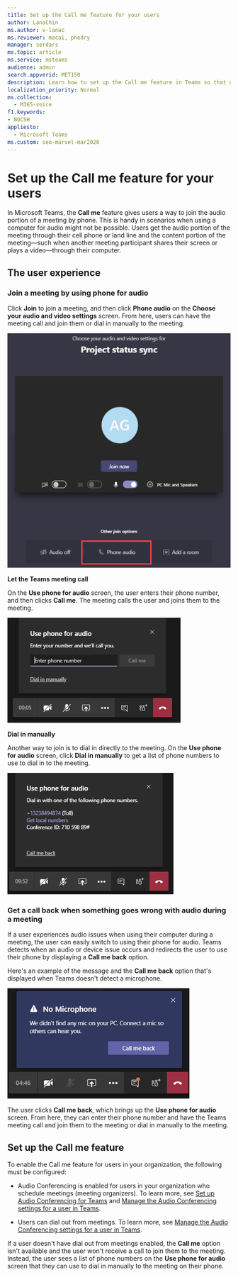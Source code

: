 ```yaml
---
title: Set up the Call me feature for your users
author: LanaChin
ms.author: v-lanac
ms.reviewer: macai, phedry
manager: serdars
ms.topic: article
ms.service: msteams
audience: admin
search.appverid: MET150
description: Learn how to set up the Call me feature in Teams so that users can join the audio portion by phone when using their computer for audio might not be possible.
localization_priority: Normal
ms.collection: 
  - M365-voice
f1.keywords:
- NOCSH
appliesto: 
  - Microsoft Teams
ms.custom: seo-marvel-mar2020
---
```


# Set up the Call me feature for your users

In Microsoft Teams, the **Call me** feature gives users a way to join the audio portion of a meeting by phone. This is handy in scenarios when using a computer for audio might not be possible. Users get the audio portion of the meeting through their cell phone or land line and the content portion of the meeting&mdash;such when another meeting participant shares their screen or plays a video&mdash;through their computer.

## The user experience

### Join a meeting by using phone for audio

Click **Join** to join a meeting, and then click **Phone audio** on the  **Choose your audio and video settings** screen. From here, users can have the meeting call and join them or dial in manually to the meeting.

![Screen shot of the Phone audio option](media/set-up-the-call-me-feature-for-your-users-phone-audio.png)

**Let the Teams meeting call**

On the **Use phone for audio** screen, the user enters their phone number, and then clicks **Call me**. The meeting calls the user and joins them to the meeting.

![Screen shot of the Call me option on the Use phone for audio screen](media/set-up-the-call-me-feature-for-your-users-call-me.png)

**Dial in manually**

Another way to join is to dial in directly to the meeting. On the **Use phone for audio** screen, click **Dial in manually** to get a list of phone numbers to use to dial in to the meeting.

![Screen shot of the Dial in manually option](media/set-up-the-call-me-feature-for-your-users-dial-in.png)

### Get a call back when something goes wrong with audio during a meeting

If a user experiences audio issues when using their computer during a meeting, the user can easily switch to using their phone for audio. Teams detects when an audio or device issue occurs and redirects the user to use their phone by displaying a **Call me back** option.

Here's an example of the message and the **Call me back** option that's displayed when Teams doesn't detect a microphone.

![Screen shot of the Call me back option](media/set-up-the-call-me-feature-for-your-users-no-mic.PNG)

The user clicks **Call me back**, which brings up the **Use phone for audio** screen. From here, they can enter their phone number and have the Teams meeting call and join them to the meeting or dial in manually to the meeting.

## Set up the Call me feature

To enable the Call me feature for users in your organization, the following must be configured:

- Audio Conferencing is enabled for users in your organization who schedule meetings (meeting organizers). To learn more, see [Set up Audio Conferencing for Teams](set-up-audio-conferencing-in-teams.md) and [Manage the Audio Conferencing settings for a user in Teams](manage-the-audio-conferencing-settings-for-a-user-in-teams.md).

- Users can dial out from meetings. To learn more, see [Manage the Audio Conferencing settings for a user in Teams](manage-the-audio-conferencing-settings-for-a-user-in-teams.md).

If a user doesn't have dial out from meetings enabled, the **Call me** option isn't available and the user won't receive a call to join them to the meeting. Instead, the user sees a list of phone numbers on the **Use phone for audio** screen that they can use to dial in manually to the meeting on their phone.
